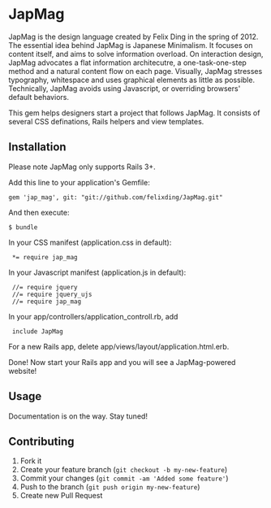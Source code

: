 # JapMag

JapMag is the design language created by Felix Ding in the spring of 2012. The essential idea behind JapMag is Japanese Minimalism. It focuses on content itself, and aims to solve information overload. On interaction design, JapMag advocates a flat information architecutre, a one-task-one-step method and a natural content flow on each page. Visually, JapMag stresses typography, whitespace and uses graphical elements as little as possible. Technically, JapMag avoids using Javascript, or overriding browsers' default behaviors.

This gem helps designers start a project that follows JapMag. It consists of several CSS definations, Rails helpers and view templates.

## Installation

Please note JapMag only supports Rails 3+.

Add this line to your application's Gemfile:

    gem 'jap_mag', git: "git://github.com/felixding/JapMag.git"

And then execute:

    $ bundle

In your CSS manifest (application.css in default):

     *= require jap_mag

In your Javascript manifest (application.js in default):

	 //= require jquery
     //= require jquery_ujs
     //= require jap_mag

In your app/controllers/application_controll.rb, add

     include JapMag
     
For a new Rails app, delete app/views/layout/application.html.erb.

Done! Now start your Rails app and you will see a JapMag-powered website!
     
## Usage

Documentation is on the way. Stay tuned!

## Contributing

1. Fork it
2. Create your feature branch (`git checkout -b my-new-feature`)
3. Commit your changes (`git commit -am 'Added some feature'`)
4. Push to the branch (`git push origin my-new-feature`)
5. Create new Pull Request
